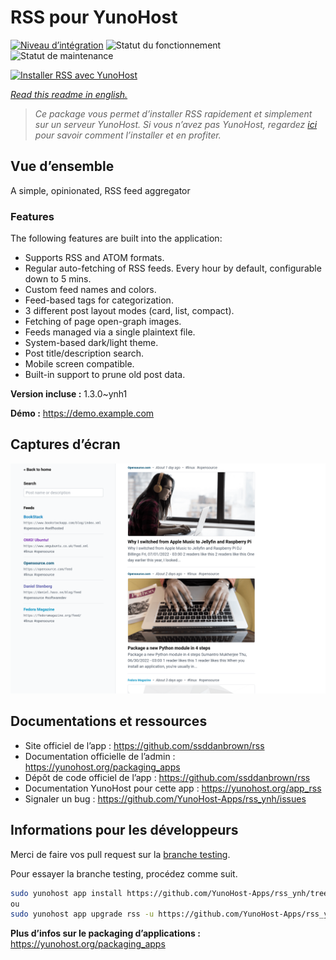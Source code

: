 <!--
N.B.: This README was automatically generated by https://github.com/YunoHost/apps/tree/master/tools/README-generator
It shall NOT be edited by hand.
-->

# RSS pour YunoHost

[![Niveau d’intégration](https://dash.yunohost.org/integration/rss.svg)](https://dash.yunohost.org/appci/app/rss) ![Statut du fonctionnement](https://ci-apps.yunohost.org/ci/badges/rss.status.svg) ![Statut de maintenance](https://ci-apps.yunohost.org/ci/badges/rss.maintain.svg)

[![Installer RSS avec YunoHost](https://install-app.yunohost.org/install-with-yunohost.svg)](https://install-app.yunohost.org/?app=rss)

*[Read this readme in english.](./README.md)*

> *Ce package vous permet d’installer RSS rapidement et simplement sur un serveur YunoHost.
Si vous n’avez pas YunoHost, regardez [ici](https://yunohost.org/#/install) pour savoir comment l’installer et en profiter.*

## Vue d’ensemble

A simple, opinionated, RSS feed aggregator

### Features

The following features are built into the application:

- Supports RSS and ATOM formats.
- Regular auto-fetching of RSS feeds.
        Every hour by default, configurable down to 5 mins.
- Custom feed names and colors.
- Feed-based tags for categorization.
- 3 different post layout modes (card, list, compact).
- Fetching of page open-graph images.
- Feeds managed via a single plaintext file.
- System-based dark/light theme.
- Post title/description search.
- Mobile screen compatible.
- Built-in support to prune old post data.

**Version incluse :** 1.3.0~ynh1

**Démo :** https://demo.example.com

## Captures d’écran

![Capture d’écran de RSS](./doc/screenshots/card-view.png)

## Documentations et ressources

* Site officiel de l’app : <https://github.com/ssddanbrown/rss>
* Documentation officielle de l’admin : <https://yunohost.org/packaging_apps>
* Dépôt de code officiel de l’app : <https://github.com/ssddanbrown/rss>
* Documentation YunoHost pour cette app : <https://yunohost.org/app_rss>
* Signaler un bug : <https://github.com/YunoHost-Apps/rss_ynh/issues>

## Informations pour les développeurs

Merci de faire vos pull request sur la [branche testing](https://github.com/YunoHost-Apps/rss_ynh/tree/testing).

Pour essayer la branche testing, procédez comme suit.

``` bash
sudo yunohost app install https://github.com/YunoHost-Apps/rss_ynh/tree/testing --debug
ou
sudo yunohost app upgrade rss -u https://github.com/YunoHost-Apps/rss_ynh/tree/testing --debug
```

**Plus d’infos sur le packaging d’applications :** <https://yunohost.org/packaging_apps>